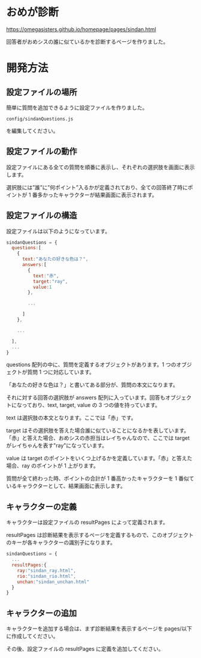 # おめが診断

https://omegasisters.github.io/homepage/pages/sindan.html

回答者がおめシスの誰に似ているかを診断するページを作りました。

# 開発方法

## 設定ファイルの場所

簡単に質問を追加できるように設定ファイルを作りました。

```
config/sindanQuestions.js
```

を編集してください。

## 設定ファイルの動作

設定ファイルにある全ての質問を順番に表示し、それぞれの選択肢を画面に表示します。

選択肢には”誰”に”何ポイント”入るかが定義されており、全ての回答終了時にポイントが 1 番多かったキャラクターが結果画面に表示されます。

## 設定ファイルの構造

設定ファイルは以下のようになっています。

```js
sindanQuestions = {
  questions:[
    {
      text:"あなたの好きな色は？",
      answers:[
        {
          text:"赤",
          target:"ray",
          value:1
        },

        ...

      ]
    },

    ...

  ],
  ...
}
```

questions 配列の中に、質問を定義するオブジェクトがあります。1 つのオブジェクトが質問 1 つに対応しています。

「あなたの好きな色は？」と書いてある部分が、質問の本文になります。

それに対する回答の選択肢が answers 配列に入っています。回答もオブジェクトになっており、text, target, value の 3 つの値を持っています。

text は選択肢の本文となります。ここでは「赤」です。

target はその選択肢を答えた場合誰に似ていることになるかを表しています。「赤」と答えた場合、おめシスの赤担当はレイちゃんなので、ここでは target がレイちゃんを表す"ray"になっています。

value は target のポイントをいくつ上げるかを定義しています。「赤」と答えた場合、ray のポイントが 1 上がります。

質問が全て終わった時、ポイントの合計が 1 番高かったキャラクターを 1 番似ているキャラクターとして、結果画面に表示します。

## キャラクターの定義

キャラクターは設定ファイルの resultPages によって定義されます。

resultPages は診断結果を表示するページを定義するもので、このオブジェクトのキーが各キャラクターの識別子になります。

```js
sindanQuestions = {
  ...
  resultPages:{
    ray:"sindan_ray.html",
    rio:"sindan_rio.html",
    unchan:"sindan_unchan.html"
  }
}
```

## キャラクターの追加

キャラクターを追加する場合は、まず診断結果を表示するページを pages/以下に作成してください。

その後、設定ファイルの resultPages に定義を追加してください。
